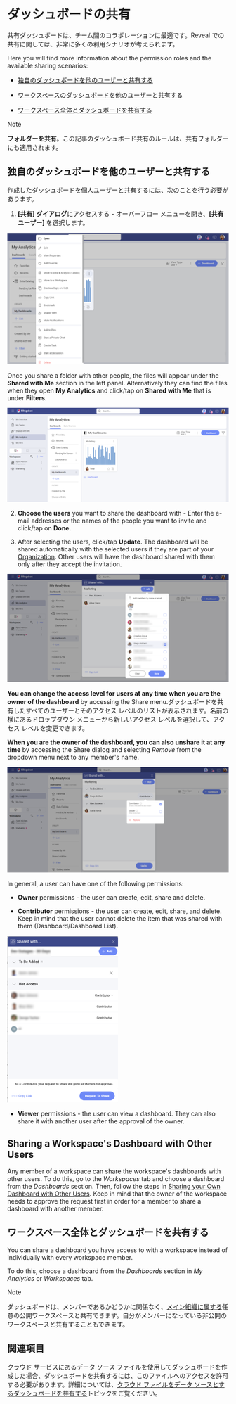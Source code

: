 # ダッシュボードの共有

共有ダッシュボードは、チーム間のコラボレーションに最適です。Reveal での共有に関しては、非常に多くの利用シナリオが考えられます。

Here you will find more information about the permission roles and the available sharing scenarios:

  - [独自のダッシュボードを他のユーザーと共有する](#sharing-dashboards-users)

  - [ワークスペースのダッシュボードを他のユーザーと共有する](#sharing-workspace-dashboard)

  - [ワークスペース全体とダッシュボードを共有する](#sharing-dashboard-with-workspace)

> [!NOTE]
> **フォルダーを共有**。この記事のダッシュボード共有のルールは、共有フォルダーにも適用されます。

<a name='sharing-dashboards-users'></a>
## 独自のダッシュボードを他のユーザーと共有する

作成したダッシュボードを個人ユーザーと共有するには、次のことを行う必要があります。

1.  **[共有] ダイアログ**にアクセスする - オーバーフロー メニューを開き、**[共有ユーザー]** を選択します。


  <img src="images/shared-with-button.png" alt="Accessing the sharing dialog of a dashboard" class="responsive-img"/>

  Once you share a folder with other people, the files will appear under the **Shared with Me** section in the left panel. Alternatively they can find the files when they open **My Analytics** and click/tap on **Shared with Me** that is under **Filters**.

  <img src="images/shared-with-me-section.png" alt="Finding the Shared with Me option in different sections" class="responsive-img"/>

<a name='access-permissions'></a>

2.  **Choose the users** you want to share the dashboard with - Enter the e-mail addresses or the names of the people you want to invite and click/tap on **Done**.

3.  After selecting the users, click/tap **Update**. The dashboard will be shared automatically with the selected users if they are part of your [Organization](~/jp/workspaces/overview.html#organization-workspace). Other users will have the dashboard shared with them only after they accept the invitation.

  <img src="images/add-users-sharing-dashboards.png" alt="Choosing with whom to share a dashboard" class="responsive-img"/>

**You can change the access level for users at any time when you are the owner of the dashboard** by accessing
the Share menu.ダッシュボードを共有したすべてのユーザーとそのアクセス レベルのリストが表示されます。名前の横にあるドロップダウン メニューから新しいアクセス レベルを選択して、アクセス レベルを変更できます。

**When you are the owner of the dashboard, you can also unshare it at any time** by accessing the Share dialog and selecting *Remove* from the dropdown menu next to any member's name.

<img src="images/shared-with-remove-option.png" alt="Remove sharing button" class="responsive-img"/>

In general, a user can have one of the following permissions:

  - **Owner** permissions - the user can create, edit, share and delete.

  - **Contributor** permissions - the user can create, edit, share, and delete. Keep in mind that the user cannot delete the item that was shared with them (Dashboard/Dashboard List).

   <img src="images/request-to-share-button.png" alt="Sending a request to the owner in order to share a dashboard" width="50%" class="responsive-img"/>

  - **Viewer** permissions - the user can view a dashboard. They can also share it with another user after the approval of the owner.

<a name='sharing-workspace-dashboard'></a>
## Sharing a Workspace's Dashboard with Other Users

Any member of a workspace can share the workspace's dashboards with other users. To do this, go to the *Workspaces* tab and choose a dashboard from the *Dashboards* section. Then, follow the steps in [Sharing your Own Dashboard with Other Users](#sharing-dashboards-users). Keep in mind that the owner of the workspace needs to approve the request first in order for a member to share a dashboard with another member.

<a name='sharing-dashboard-with-workspace'></a>
## ワークスペース全体とダッシュボードを共有する

You can share a dashboard you have access to with a workspace instead of individually with every workspace member.

To do this, choose a dashboard from the *Dashboards* section in *My Analytics* or *Workspaces* tab.

>[!NOTE]
>ダッシュボードは、メンバーであるかどうかに関係なく、[メイン組織に属する](~/jp/workspaces/overview.html#organization-workspace)任意の公開ワークスペースと共有できます。自分がメンバーになっている非公開のワークスペースと共有することもできます。

## 関連項目

クラウド サービスにあるデータ ソース ファイルを使用してダッシュボードを作成した場合、ダッシュボードを共有するには、このファイルへのアクセスを許可する必要があります。詳細については、[クラウド ファイルをデータ ソースとするダッシュボードを共有する](sharing-dashboards-datasource-files-cloud-provider.html)トピックをご覧ください。
